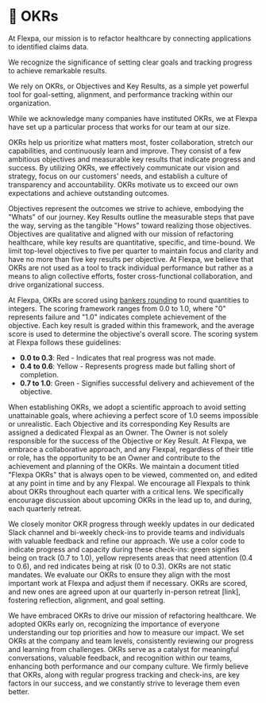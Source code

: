 # 🚦 OKRs

At Flexpa, our mission is to refactor healthcare by connecting applications to identified claims data.

We recognize the significance of setting clear goals and tracking progress to achieve remarkable results.

We rely on OKRs, or Objectives and Key Results, as a simple yet powerful tool for goal-setting, alignment, and performance tracking within our organization. 

While we acknowledge many companies have instituted OKRs, we at Flexpa have set up a particular process that works for our team at our size. 

OKRs help us prioritize what matters most, foster collaboration, stretch our capabilities, and continuously learn and improve. They consist of a few ambitious objectives and measurable key results that indicate progress and success. By utilizing OKRs, we effectively communicate our vision and strategy, focus on our customers' needs, and establish a culture of transparency and accountability. OKRs motivate us to exceed our own expectations and achieve outstanding outcomes.

Objectives represent the outcomes we strive to achieve, embodying the "Whats" of our journey. Key Results outline the measurable steps that pave the way, serving as the tangible "Hows" toward realizing those objectives. Objectives are qualitative and aligned with our mission of refactoring healthcare, while key results are quantitative, specific, and time-bound. We limit top-level objectives to five per quarter to maintain focus and clarity and have no more than five key results per objective. At Flexpa, we believe that OKRs are not used as a tool to track individual performance but rather as a means to align collective efforts, foster cross-functional collaboration, and drive organizational success. 

At Flexpa, OKRs are scored using [bankers rounding](https://wiki.c2.com/?BankersRounding) to round quantities to integers. The scoring framework ranges from 0.0 to 1.0, where "0" represents failure and "1.0" indicates complete achievement of the objective. Each key result is graded within this framework, and the average score is used to determine the objective's overall score. The scoring system at Flexpa follows these guidelines:

* **0.0 to 0.3**: Red - Indicates that real progress was not made.
* **0.4 to 0.6**: Yellow - Represents progress made but falling short of completion.
* **0.7 to 1.0**: Green - Signifies successful delivery and achievement of the objective.

When establishing OKRs, we adopt a scientific approach to avoid setting unattainable goals, where achieving a perfect score of 1.0 seems impossible or unrealistic. Each Objective and its corresponding Key Results are assigned a dedicated Flexpal as an Owner. The Owner is not solely responsible for the success of the Objective or Key Result. At Flexpa, we embrace a collaborative approach, and any Flexpal, regardless of their title or role, has the opportunity to be an Owner and contribute to the achievement and planning of the OKRs. We maintain a document titled "Flexpa OKRs" that is always open to be viewed, commented on, and edited at any point in time and by any Flexpal. We encourage all Flexpals to think about OKRs throughout each quarter with a critical lens. We specifically encourage discussion about upcoming OKRs in the lead up to, and during, each quarterly retreat.

We closely monitor OKR progress through weekly updates in our dedicated Slack channel and bi-weekly check-ins to provide teams and individuals with valuable feedback and refine our approach. We use a color code to indicate progress and capacity during these check-ins: green signifies being on track (0.7 to 1.0), yellow represents areas that need attention (0.4 to 0.6), and red indicates being at risk (0 to 0.3). OKRs are not static mandates. We evaluate our OKRs to ensure they align with the most important work at Flexpa and adjust them if necessary. OKRs are scored, and new ones are agreed upon at our quarterly in-person retreat [link], fostering reflection, alignment, and goal setting. 

We have embraced OKRs to drive our mission of refactoring healthcare. We adopted OKRs early on, recognizing the importance of everyone understanding our top priorities and how to measure our impact. We set OKRs at the company and team levels, consistently reviewing our progress and learning from challenges. OKRs serve as a catalyst for meaningful conversations, valuable feedback, and recognition within our teams, enhancing both performance and our company culture. We firmly believe that OKRs, along with regular progress tracking and check-ins, are key factors in our success, and we constantly strive to leverage them even better.

